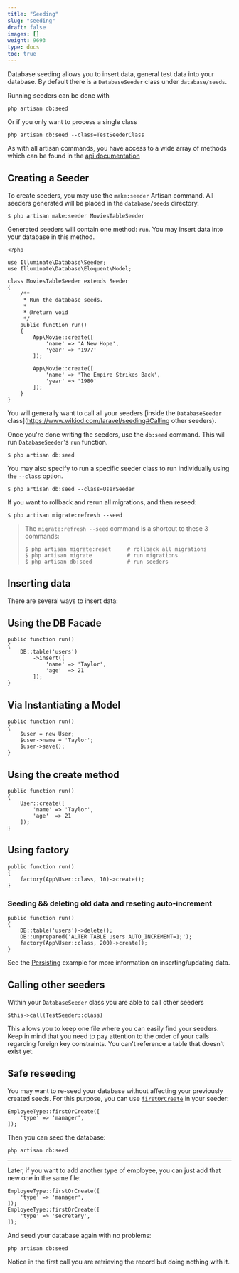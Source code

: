 ```yaml
---
title: "Seeding"
slug: "seeding"
draft: false
images: []
weight: 9693
type: docs
toc: true
---
```


Database seeding allows you to insert data, general test data into your database. By default there is a `DatabaseSeeder` class under `database/seeds`.

Running seeders can be done with

    php artisan db:seed

Or if you only want to process a single class

    php artisan db:seed --class=TestSeederClass

As with all artisan commands, you have access to a wide array of methods which can be found in the [api documentation][1]


  [1]: https://laravel.com/api/5.3/Illuminate/Console/Command.html

## Creating a Seeder
To create seeders, you may use the `make:seeder` Artisan command. All seeders generated will be placed in the `database/seeds` directory.

```
$ php artisan make:seeder MoviesTableSeeder
```

Generated seeders will contain one method: `run`. You may insert data into your database in this method.

<!-- language: php -->
    <?php

    use Illuminate\Database\Seeder;
    use Illuminate\Database\Eloquent\Model;

    class MoviesTableSeeder extends Seeder
    {
        /**
         * Run the database seeds.
         *
         * @return void
         */
        public function run()
        {
            App\Movie::create([
                'name' => 'A New Hope',
                'year' => '1977'
            ]);

            App\Movie::create([
                'name' => 'The Empire Strikes Back',
                'year' => '1980'
            ]);
        }
    }

You will generally want to call all your seeders [inside the `DatabaseSeeder` class](https://www.wikiod.com/laravel/seeding#Calling other seeders).

Once you're done writing the seeders, use the `db:seed` command. This will run `DatabaseSeeder`'s `run` function.

```
$ php artisan db:seed
```

You may also specify to run a specific seeder class to run individually using the `--class` option.

```
$ php artisan db:seed --class=UserSeeder
```

If you want to rollback and rerun all migrations, and then reseed:

```
$ php artisan migrate:refresh --seed
```

> The `migrate:refresh --seed` command is a shortcut to these 3 commands:
> ```
> $ php artisan migrate:reset     # rollback all migrations
> $ php artisan migrate           # run migrations
> $ php artisan db:seed           # run seeders
> ```

## Inserting data
There are several ways to insert data:

## Using the DB Facade

<!-- language: php -->

    public function run()
    {
        DB::table('users')
            ->insert([
                'name' => 'Taylor',
                'age'  => 21
            ]);
    }

## Via Instantiating a Model

<!-- language: php -->

    public function run()
    {
        $user = new User;
        $user->name = 'Taylor';
        $user->save();
    }

## Using the create method

<!-- language: php -->

    public function run()
    {
        User::create([
            'name' => 'Taylor',
            'age'  => 21
        ]);
    }

## Using factory

<!-- language: php -->
    public function run()
    {
        factory(App\User::class, 10)->create();
    }

### Seeding && deleting old data and reseting auto-increment

<!-- language: php -->
    public function run()
    {
        DB::table('users')->delete();
        DB::unprepared('ALTER TABLE users AUTO_INCREMENT=1;');
        factory(App\User::class, 200)->create();
    }


See the [Persisting](https://www.wikiod.com/laravel/eloquent#Persisting) example for more information on inserting/updating data.

## Calling other seeders
Within your `DatabaseSeeder` class you are able to call other seeders

    $this->call(TestSeeder::class)

This allows you to keep one file where you can easily find your seeders.
Keep in mind that you need to pay attention to the order of your calls regarding foreign key constraints. You can't reference a table that doesn't exist yet.

## Safe reseeding
You may want to re-seed your database without affecting your previously created seeds. For this purpose, you can use [`firstOrCreate`][1] in your seeder:

<!-- language: php -->
    EmployeeType::firstOrCreate([
        'type' => 'manager',
    ]);

Then you can seed the database:

    php artisan db:seed

----------

Later, if you want to add another type of employee, you can just add that new one in the same file:

<!-- language: php -->
    EmployeeType::firstOrCreate([
        'type' => 'manager',
    ]);
    EmployeeType::firstOrCreate([
        'type' => 'secretary',
    ]);

And seed your database again with no problems:

    php artisan db:seed

Notice in the first call you are retrieving the record but doing nothing with it.

[1]: https://laravel.com/api/5.2/Illuminate/Database/Eloquent/Builder.html#method_firstOrCreate

